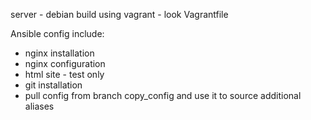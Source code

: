 server - debian build using vagrant - look Vagrantfile

Ansible config include:
* nginx installation
* nginx configuration
* html site - test only
* git installation
* pull config from branch copy_config and use it to source additional aliases


